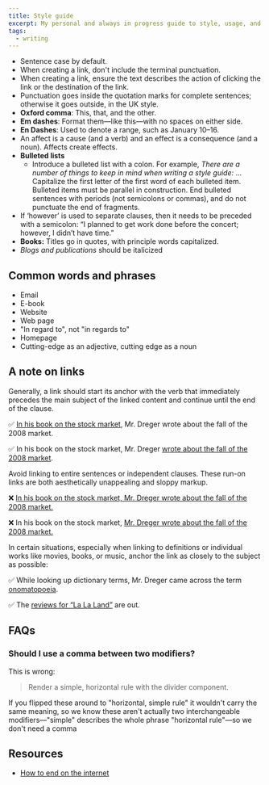 ```yaml
---
title: Style guide
excerpt: My personal and always in progress guide to style, usage, and grammar for writing on the web.
tags:
  - writing
---
```


- Sentence case by default.
- When creating a link, don't include the terminal punctuation.
- When creating a link, ensure the text describes the action of clicking the link or the destination of the link.
- Punctuation goes inside the quotation marks for complete sentences; otherwise it goes outside, in the UK style.
- **Oxford comma**: This, that, and the other.
- **Em dashes**: Format them—like this—with no spaces on either side.
- **En Dashes**: Used to denote a range, such as January 10–16.
- An affect is a cause (and a verb) and an effect is a consequence (and a noun). Affects create effects.
- **Bulleted lists**
  - Introduce a bulleted list with a colon. For example, _There are a number of things to keep in mind when writing a style guide:_ ... Capitalize the first letter of the first word of each bulleted item. Bulleted items must be parallel in construction. End bulleted sentences with periods (not semicolons or commas), and do not punctuate the end of fragments.
- If ‘however’ is used to separate clauses, then it needs to be preceded with a semicolon: “I planned to get work done before the concert; however, I didn’t have time.”
- **Books:** Titles go in quotes, with principle words capitalized.
- _Blogs and publications_ should be italicized

## Common words and phrases

- Email
- E-book
- Website
- Web page
- "In regard to", not "in regards to"
- Homepage
- Cutting-edge as an adjective, cutting edge as a noun

## A note on links

Generally, a link should start its anchor with the verb that immediately precedes the main subject of the linked content and continue until the end of the clause.

✅ [In his book on the stock market](#), Mr. Dreger wrote about the fall of the 2008 market.

✅ In his book on the stock market, Mr. Dreger [wrote about the fall of the 2008 market](#).

Avoid linking to entire sentences or independent clauses. These run-on links are both aesthetically unappealing and sloppy markup.

❌ [In his book on the stock market, Mr. Dreger wrote about the fall of the 2008 market.](#)

❌ In his book on the stock market, [Mr. Dreger wrote about the fall of the 2008 market.]()

In certain situations, especially when linking to definitions or individual works like movies, books, or music, anchor the link as closely to the subject as possible:

✅ While looking up dictionary terms, Mr. Dreger came across the term [onomatopoeia](#).

✅ The [reviews for “La La Land”](#) are out.

## FAQs

### Should I use a comma between two modifiers?

This is wrong:

> Render a simple, horizontal rule with the divider component.

If you flipped these around to "horizontal, simple rule" it wouldn't carry the same meaning, so we know these aren't actually two interchangeable modifiers—"simple" describes the whole phrase "horizontal rule"—so we don't need a comma

## Resources

- [How to end on the internet](https://www.robinsloan.com/notes/how-to-end/)
